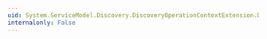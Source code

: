 ```yaml
---
uid: System.ServiceModel.Discovery.DiscoveryOperationContextExtension.DiscoveryVersion
internalonly: False
---
```

